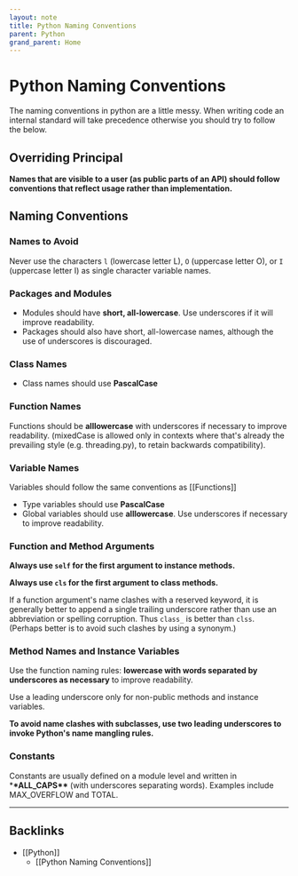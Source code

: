 ```yaml
---
layout: note
title: Python Naming Conventions
parent: Python
grand_parent: Home
---
```


# Python Naming Conventions

The naming conventions in python are a little messy. When writing code an internal standard will take precedence otherwise you should try to follow the below.

## Overriding Principal

**Names that are visible to a user (as public parts of an API) should follow conventions that reflect usage rather than implementation.**

## Naming Conventions

### Names to Avoid

Never use the characters `l` (lowercase letter L), `O` (uppercase letter O), or `I` (uppercase letter I) as single character variable names.

### Packages and Modules

- Modules should have **short, all-lowercase**. Use underscores if it will improve readability.
- Packages should also have short, all-lowercase names, although the use of underscores is discouraged.

### Class Names

- Class names should use **PascalCase**

### Function Names

Functions should be **alllowercase** with underscores if necessary to improve readability. (mixedCase is allowed only in contexts where that's already the prevailing style (e.g. threading.py), to retain backwards compatibility).

### Variable Names

Variables should follow the same conventions as [[Functions]]

- Type variables should use **PascalCase**
- Global variables should use **alllowercase**. Use underscores if necessary to improve readability.

### Function and Method Arguments

**Always use `self` for the first argument to instance methods.**

**Always use `cls` for the first argument to class methods.**

If a function argument's name clashes with a reserved keyword, it is generally better to append a single trailing underscore rather than use an abbreviation or spelling corruption. Thus `class_` is better than `clss`. (Perhaps better is to avoid such clashes by using a synonym.)

### Method Names and Instance Variables

Use the function naming rules: **lowercase with words separated by underscores as necessary** to improve readability.

Use a leading underscore only for non-public methods and instance variables.

**To avoid name clashes with subclasses, use two leading underscores to invoke Python's name mangling rules.**

### Constants

Constants are usually defined on a module level and written in \***\*ALL_CAPS\*\*** (with underscores separating words). Examples include MAX_OVERFLOW and TOTAL.

---
## Backlinks
* [[Python]]
	* [[Python Naming Conventions]]

